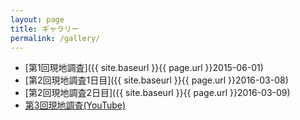 ```yaml
---
layout: page
title: ギャラリー
permalink: /gallery/
---
```

- [第1回現地調査]({{ site.baseurl }}{{ page.url }}2015-06-01)
- [第2回現地調査1日目]({{ site.baseurl }}{{ page.url }}2016-03-08)
- [第2回現地調査2日目]({{ site.baseurl }}{{ page.url }}2016-03-09)
- [第3回現地調査(YouTube)](https://www.youtube.com/watch?v=VKChLd8oFVs)
